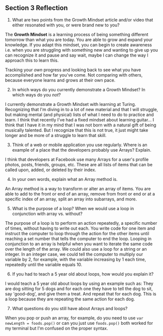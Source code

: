 ## Section 3 Reflection

1. What are two points from the Growth Mindset article and/or video that either resonated with you, or were brand new to you?

The **Growth Mindset** is a learning process of being something different tomorrow than what you are today. You are able to grow and expand your knowledge. If you adapt this mindset, you can begin to create awareness i.e. when you are struggling with something new and wanting to give up you can recognize it and pause and say wait, maybe I can change the way I approach this to learn this.


Tracking your *own* progress and looking back to see what you have accomplished and how far you've come. Not comparing with others, because everyone learns and grows at their own pace.   


2. In which ways do you currently demonstrate a Growth Mindset? In which ways do you _not_?


I currently demonstrate a Growth Mindset with learning at Turing.  Recognizing that I'm diving in to a lot of new material and that I will struggle, but making mental (and physical) lists of what I need to do to practice and learn.  I think that recently I've had a fixed mindset about learning guitar... I think that I have it in my mind that I was not born with a natural gift of being musically talented.  But I recognize that this is not true, it just might take longer and be more of a struggle to learn that skill.


3. Think of a web or mobile application you use regularly. Where is an example of a place that the developers probably use Arrays? Explain.


I think that developers at Facebook use many Arrays for a user's profile photos, posts, friends, groups, etc.  These are all lists of items that can be called upon, added, or deleted by their index.  


4. In your own words, explain what an Array method is.


An Array method is a way to transform or alter an array of items.  You are able to add to the front or end of an array, remove from front or end or at a specific index of an array, split an array into subarrays, and more.  


5. What is the purpose of a loop? When we would use a loop in conjunction with array vs. without?


The purpose of a loop is to perform an action repeatedly, a specific number of times, without having to write out each.  You write code for one item and instruct the computer to loop through the action for the other items until reaching a set number that tells the computer to end the loop.  Looping in conjunction to an array is helpful when you want to iterate the same code over the length of the array.  We could also use a loop for a string or an integer.  In an integer case, we could tell the computer to multiply our variable by 2, for example, with the variable increasing by 1 each time, repeatedly until the variable equals 10.

6. If you had to teach a 5 year old about loops, how would you explain it?


I would teach a 5 year old about loops by using an example such as:  They are dog sitting for 5 dogs and for each one they have to tell the dog to sit, say 'good-dog', and give them a treat.  And repeat that for each dog. This is a loop because they are repeating the same action for each dog.


7. What questions do you still have about Arrays and loops?


When you pop or push an array, for example, do you need to use `var newLength = foods.pop()` or can you just use `foods.pop()` both worked for my terminal but I'm confused on the proper syntax.
